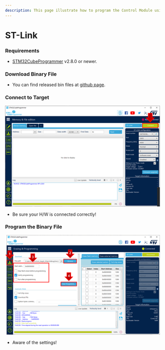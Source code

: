 ```yaml
---
description: This page illustrate how to program the Control Module using ST-Link
---
```


# ST-Link

### Requirements

* [STM32CubeProgrammer](https://www.st.com/en/development-tools/stm32cubeprog.html) v2.8.0 or newer.

### Download Binary File

* You can find released bin files at [github page](https://github.com/AGR-SW/lost\_bagel\_chips/releases).

### Connect to Target

![](<../../.gitbook/assets/image (2).png>)

* Be sure your H/W is connected correctly!

### Program the Binary File

![](<../../.gitbook/assets/image (3).png>)

* Aware of the settings!
